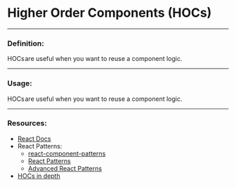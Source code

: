 # Higher Order Components (HOCs)

---

### Definition:
HOCs are useful when you want to reuse a component logic.

---

### Usage:
HOCs are useful when you want to reuse a component logic.

---

### Resources:
* [React Docs](https://reactjs.org/docs/higher-order-components.html
)
* React Patterns:
    - [react-component-patterns](https://levelup.gitconnected.com/react-component-patterns-ab1f09be2c82)
    - [React Patterns](https://github.com/chantastic/reactpatterns.com#higher-order-component)
    - [Advanced React Patterns](https://medium.com/@jonatan_salas/advanced-react-patterns-lets-talk-about-render-props-function-as-child-and-hocs-c0cc4b5d6797)
* [HOCs in depth](https://medium.com/@franleplant/react-higher-order-components-in-depth-cf9032ee6c3e)
